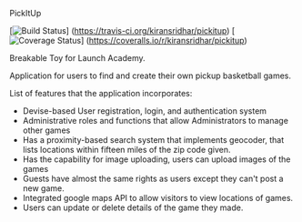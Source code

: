 PickItUp


[![Build Status](https://travis-ci.org/kiransridhar/pickitup.svg?branch=master)]
(https://travis-ci.org/kiransridhar/pickitup)
[![Coverage Status](https://coveralls.io/repos/kiransridhar/pickitup/badge.png)]
(https://coveralls.io/r/kiransridhar/pickitup)


Breakable Toy for Launch Academy.

Application for users to find and create their own pickup basketball games.

List of features that the application incorporates:
- Devise-based User registration, login, and authentication system
- Administrative roles and functions that allow Administrators
to manage other games
- Has a proximity-based search system that implements geocoder, that
lists locations within fifteen miles of the zip code given.
- Has the capability for image uploading, users can upload images of the games
- Guests have almost the same rights as users except they can't post a new game.
- Integrated google maps API to allow visitors to view locations of games.
- Users can update or delete details of the game they made.
